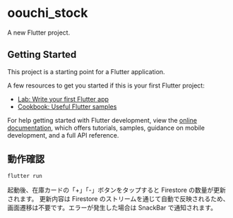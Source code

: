 # oouchi_stock

A new Flutter project.

## Getting Started

This project is a starting point for a Flutter application.

A few resources to get you started if this is your first Flutter project:

- [Lab: Write your first Flutter app](https://docs.flutter.dev/get-started/codelab)
- [Cookbook: Useful Flutter samples](https://docs.flutter.dev/cookbook)

For help getting started with Flutter development, view the
[online documentation](https://docs.flutter.dev/), which offers tutorials,
samples, guidance on mobile development, and a full API reference.

## 動作確認

```
flutter run
```

起動後、在庫カードの「+」「-」ボタンをタップすると Firestore の数量が更新されます。
更新内容は Firestore のストリームを通じて自動で反映されるため、画面遷移は不要です。エラーが発生した場合は SnackBar で通知されます。
